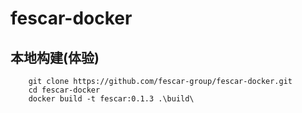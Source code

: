 # fescar-docker

## 本地构建(体验)
```
    git clone https://github.com/fescar-group/fescar-docker.git
    cd fescar-docker
    docker build -t fescar:0.1.3 .\build\
```